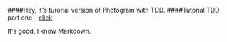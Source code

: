 ####Hey, it's turorial version of Photogram with TDD.
####Tutorial TDD part one -  <a href="https://www.devwalks.com/lets-build-instagram-test-driven-with-ruby-on-rails-part-1/"> click </a>

It's good, I know Markdown.

